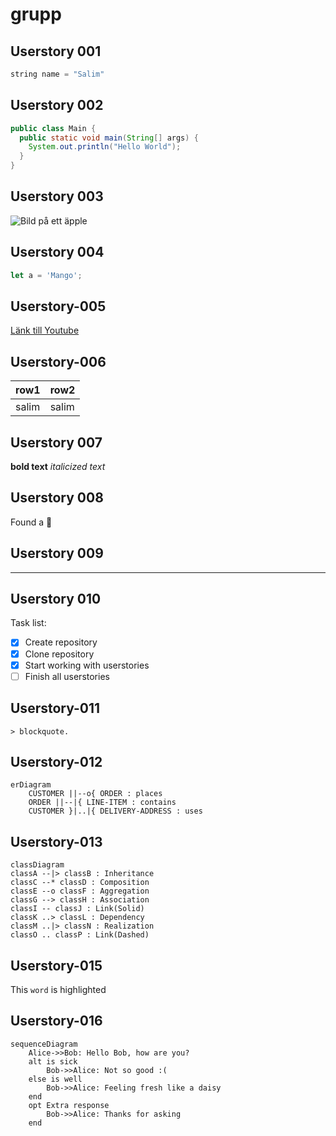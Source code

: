 # grupp
## Userstory 001
```js
string name = "Salim"
```
## Userstory 002
```java
public class Main {
  public static void main(String[] args) {
    System.out.println("Hello World");
  }
}
```

## Userstory 003

![Bild på ett äpple](https://source.unsplash.com/random/1600x900?apple)


## Userstory 004

```javascript
let a = 'Mango';

```
## Userstory-005
[Länk till Youtube](https://www.youtube.com)


## Userstory-006
|row1|row2|
|:---|:---|
|salim|salim|

## Userstory 007

**bold text** *italicized text*

## Userstory 008

Found a :bug:


## Userstory 009

---

## Userstory 010

Task list:
- [x] Create repository
- [x] Clone repository
- [x] Start working with userstories
- [ ] Finish all userstories

## Userstory-011
```
> blockquote.
```

## Userstory-012
```mermaid
erDiagram
    CUSTOMER ||--o{ ORDER : places
    ORDER ||--|{ LINE-ITEM : contains
    CUSTOMER }|..|{ DELIVERY-ADDRESS : uses
```

## Userstory-013
```mermaid
classDiagram
classA --|> classB : Inheritance
classC --* classD : Composition
classE --o classF : Aggregation
classG --> classH : Association
classI -- classJ : Link(Solid)
classK ..> classL : Dependency
classM ..|> classN : Realization
classO .. classP : Link(Dashed)
```

## Userstory-015
This ` word ` is highlighted 


## Userstory-016
```mermaid
sequenceDiagram
    Alice->>Bob: Hello Bob, how are you?
    alt is sick
        Bob->>Alice: Not so good :(
    else is well
        Bob->>Alice: Feeling fresh like a daisy
    end
    opt Extra response
        Bob->>Alice: Thanks for asking
    end
```
